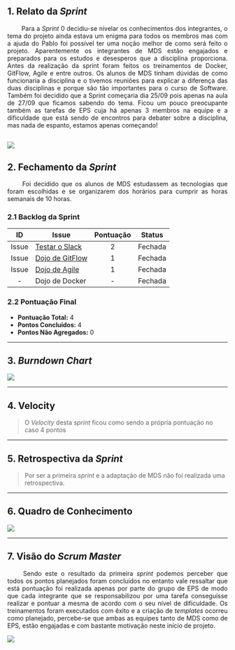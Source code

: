 ## 1. Relato da _Sprint_

<p align="justify">&emsp;&emsp; Para a <i>Sprint</i> 0 decidiu-se nivelar os conhecimentos dos integrantes, o tema do projeto ainda estava um enigma para todos os membros mas com a ajuda do Pablo foi possível ter uma noção melhor de como será feito o projeto. Aparentemente os integrantes de MDS estão engajados e preparados para os estudos e desesperos que a disciplina proporciona. Antes da realização da sprint foram feitos os treinamentos de Docker, GitFlow, Agile e entre outros. Os alunos de MDS tinham dúvidas de como funcionaria a disciplina e o tivemos reuniões para explicar a diferença das duas disciplinas e porque são tão importantes para o curso de Software. Também foi decidido que a Sprint começaria dia 25/09 pois apenas na aula de 27/09 que ficamos sabendo do tema. Ficou um pouco preocupante também as tarefas de EPS cuja há apenas 3 membros na equipe e a dificuldade que está sendo de encontros para debater sobre a disciplina, mas nada de espanto, estamos apenas começando! </p>

![](https://media.giphy.com/media/W8JIqASjSwtcA/giphy.gif)
------------

## 2. Fechamento da _Sprint_
<p align="justify">&emsp;&emsp; Foi decidido que os alunos de MDS estudassem as tecnologias que foram escolhidas e se organizarem dos horários para cumprir as horas semanais de 10 horas.

### 2.1 Backlog da Sprint

| ID | Issue |Pontuação| Status |
|:--:| ------- | :----: | :----: |
| Issue | [Testar o Slack](https://github.com/fga-eps-mds/2019.2-arbc/issues/3) | 2|Fechada |
| Issue | [Dojo de GitFlow](https://github.com/fga-eps-mds/2019.2-arbc/issues/1) | 1|Fechada |
| Issue | [Dojo de Agile](https://github.com/fga-eps-mds/2019.2-arbc/issues/2) | 1|Fechada |
| - | Dojo de Docker |-| Fechada |

### 2.2 Pontuação Final

* __Pontuação Total:__ 4
* __Pontos Concluídos:__ 4
* __Pontos Não Agregados:__ 0

------------

## 3. _Burndown Chart_


![](https://i.ibb.co/8XRPFbQ/BD0.png)

------------

## 4. Velocity

> O _Velocity_ desta _sprint_ ficou como sendo a própria pontuação no caso 4 pontos

------------

## 5. Retrospectiva da _Sprint_

> Por ser a primeira _sprint_ e a adaptação de MDS não foi realizada uma retrospectiva.

------------

## 6. Quadro de Conhecimento

![](https://i.ibb.co/zFgps4C/Conhecimento0.png)

---

## 7. Visão do _Scrum Master_

<p align="justify">&emsp;&emsp; Sendo este o resultado da primeira <i>sprint</i> podemos perceber que todos os pontos planejados foram concluídos no entanto vale ressaltar que está pontuação foi realizada apenas por parte do grupo de EPS de modo que cada integrante que se responsabilizou por uma tarefa conseguisse realizar e pontuar a mesma de acordo com o seu nível de dificuldade. Os treinamentos foram executados com êxito e a criação de <i>templates</i> ocorreu como planejado, percebe-se que ambas as equipes tanto de MDS como de EPS, estão engajadas e com bastante motivação neste início de projeto.  </p>

![](https://media.giphy.com/media/11J8lEFfvHLipi/giphy.gif)
